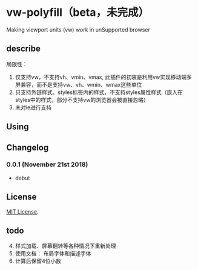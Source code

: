 # vw-polyfill（beta，未完成）
Making viewport units (vw) work in unSupported browser

## describe
局限性：
  1. 仅支持vw，不支持vh、vmin、vmax, 此插件的初衷是利用vw实现移动端多屏兼容，而不是支持vw、vh、wmin、wmax这些单位
  2. 只支持外链样式、styles标签内的样式，不支持styles属性样式（嵌入在styles中的样式，部分不支持vw的浏览器会被直接忽略）
  3. 未对ie进行支持


## Using 

## Changelog

### 0.0.1 (November 21st 2018) ###

* debut

## License

[MIT License](http://opensource.org/licenses/mit-license).

## todo

4. 样式加载、屏幕翻转等各种情况下重新处理 
5. 使用文档： 布局字体和描述字体
6. 计算后保留4位小数
